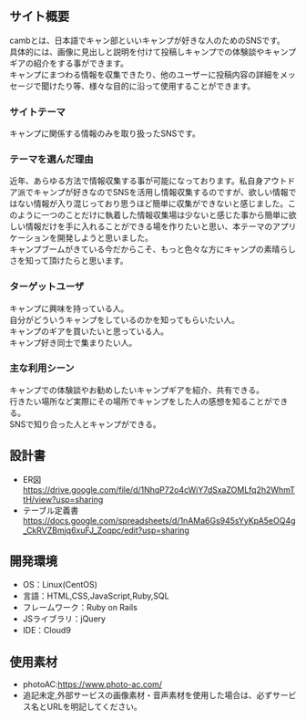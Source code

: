 # <camb>

## サイト概要
cambとは、日本語でキャン部といいキャンプが好きな人のためのSNSです。  
具体的には、画像に見出しと説明を付けて投稿しキャンプでの体験談やキャンプギアの紹介をする事ができます。  
キャンプにまつわる情報を収集できたり、他のユーザーに投稿内容の詳細をメッセージで聞けたり等、様々な目的に沿って使用することができます。

### サイトテーマ
キャンプに関係する情報のみを取り扱ったSNSです。

### テーマを選んだ理由
近年、あらゆる方法で情報収集する事が可能になっております。私自身アウトドア派でキャンプが好きなのでSNSを活用し情報収集するのですが、欲しい情報ではない情報が入り混じっており思うほど簡単に収集ができないと感じました。このように一つのことだけに執着した情報収集場は少ないと感じた事から簡単に欲しい情報だけを手に入れることができる場を作りたいと思い、本テーマのアプリケーションを開発しようと思いました。  
キャンプブームがきている今だからこそ、もっと色々な方にキャンプの素晴らしさを知って頂けたらと思います。

### ターゲットユーザ
キャンプに興味を持っている人。  
自分がどういうキャンプをしているのかを知ってもらいたい人。  
キャンプのギアを買いたいと思っている人。  
キャンプ好き同士で集まりたい人。  

### 主な利用シーン
キャンプでの体験談やお勧めしたいキャンプギアを紹介、共有できる。  
行きたい場所など実際にその場所でキャンプをした人の感想を知ることができる。  
SNSで知り合った人とキャンプができる。  

## 設計書
- ER図  
https://drive.google.com/file/d/1NhqP72o4cWjY7dSxaZOMLfq2h2WhmTtH/view?usp=sharing  
- テーブル定義書  
https://docs.google.com/spreadsheets/d/1nAMa6Gs945sYyKpA5eOQ4g_CkRVZBmjq6xuFJ_Zoqpc/edit?usp=sharing

## 開発環境
- OS：Linux(CentOS)
- 言語：HTML,CSS,JavaScript,Ruby,SQL
- フレームワーク：Ruby on Rails
- JSライブラリ：jQuery
- IDE：Cloud9

## 使用素材
- photoAC:https://www.photo-ac.com/
- 追記未定,外部サービスの画像素材・音声素材を使用した場合は、必ずサービス名とURLを明記してください。